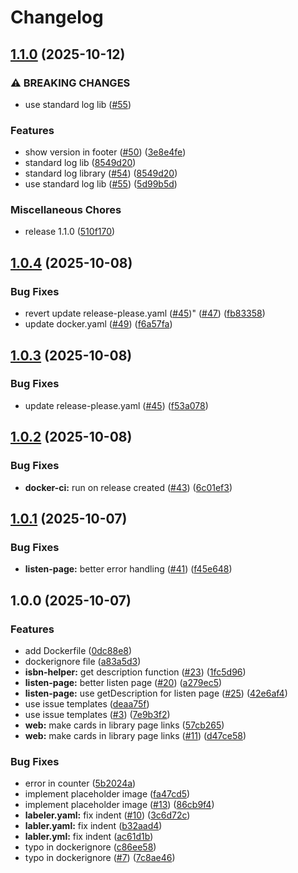 # Changelog

## [1.1.0](https://github.com/AlwaysNur/bookbank/compare/v1.0.4...v1.1.0) (2025-10-12)


### ⚠ BREAKING CHANGES

* use standard log lib ([#55](https://github.com/AlwaysNur/bookbank/issues/55))

### Features

* show version in footer ([#50](https://github.com/AlwaysNur/bookbank/issues/50)) ([3e8e4fe](https://github.com/AlwaysNur/bookbank/commit/3e8e4fe7785c2ab9c5b17ec8c0ba33fb550212e3))
* standard log lib ([8549d20](https://github.com/AlwaysNur/bookbank/commit/8549d20affe6b54accce3531d1aa406980f7811b))
* standard log library ([#54](https://github.com/AlwaysNur/bookbank/issues/54)) ([8549d20](https://github.com/AlwaysNur/bookbank/commit/8549d20affe6b54accce3531d1aa406980f7811b))
* use standard log lib ([#55](https://github.com/AlwaysNur/bookbank/issues/55)) ([5d99b5d](https://github.com/AlwaysNur/bookbank/commit/5d99b5de828e0431e8f5ee905a0ebfdbcb7a6461))


### Miscellaneous Chores

* release 1.1.0 ([510f170](https://github.com/AlwaysNur/bookbank/commit/510f170d0aa26bc34f83b270483ba1277b76433c))

## [1.0.4](https://github.com/AlwaysNur/bookbank/compare/v1.0.3...v1.0.4) (2025-10-08)


### Bug Fixes

* revert update release-please.yaml ([#45](https://github.com/AlwaysNur/bookbank/issues/45))" ([#47](https://github.com/AlwaysNur/bookbank/issues/47)) ([fb83358](https://github.com/AlwaysNur/bookbank/commit/fb83358a21f3c79a54cd6332c97602b49bd175ed))
* update docker.yaml ([#49](https://github.com/AlwaysNur/bookbank/issues/49)) ([f6a57fa](https://github.com/AlwaysNur/bookbank/commit/f6a57faa2d8d137354dde799b1c6cce1089dceca))

## [1.0.3](https://github.com/AlwaysNur/bookbank/compare/v1.0.2...v1.0.3) (2025-10-08)


### Bug Fixes

* update release-please.yaml ([#45](https://github.com/AlwaysNur/bookbank/issues/45)) ([f53a078](https://github.com/AlwaysNur/bookbank/commit/f53a0789ec061f57719ed3176dcdc795fd060ab3))

## [1.0.2](https://github.com/AlwaysNur/bookbank/compare/v1.0.1...v1.0.2) (2025-10-08)


### Bug Fixes

* **docker-ci:** run on release created ([#43](https://github.com/AlwaysNur/bookbank/issues/43)) ([6c01ef3](https://github.com/AlwaysNur/bookbank/commit/6c01ef39208ce624ebf2f120d4d773c645bd89d5))

## [1.0.1](https://github.com/AlwaysNur/bookbank/compare/v1.0.0...v1.0.1) (2025-10-07)


### Bug Fixes

* **listen-page:** better error handling ([#41](https://github.com/AlwaysNur/bookbank/issues/41)) ([f45e648](https://github.com/AlwaysNur/bookbank/commit/f45e648638b56f9fffe583f43f9855062235428c))

## 1.0.0 (2025-10-07)


### Features

* add Dockerfile ([0dc88e8](https://github.com/AlwaysNur/bookbank/commit/0dc88e88b86013ce45a579ee32abc2e41b72b359))
* dockerignore file ([a83a5d3](https://github.com/AlwaysNur/bookbank/commit/a83a5d3ce704993735c9116078dbc21f9b015e04))
* **isbn-helper:** get description function ([#23](https://github.com/AlwaysNur/bookbank/issues/23)) ([1fc5d96](https://github.com/AlwaysNur/bookbank/commit/1fc5d966b98b1ec48007f41ad4627054778b7116))
* **listen-page:** better listen page ([#20](https://github.com/AlwaysNur/bookbank/issues/20)) ([a279ec5](https://github.com/AlwaysNur/bookbank/commit/a279ec57afed4abeff20fec7a31f35c6cba9067c))
* **listen-page:** use getDescription for listen page ([#25](https://github.com/AlwaysNur/bookbank/issues/25)) ([42e6af4](https://github.com/AlwaysNur/bookbank/commit/42e6af488b70354268fe2f86c46a59b67aaa4795))
* use issue templates ([deaa75f](https://github.com/AlwaysNur/bookbank/commit/deaa75f5b230137ebd25b2a9f2601eecbf70e12b))
* use issue templates ([#3](https://github.com/AlwaysNur/bookbank/issues/3)) ([7e9b3f2](https://github.com/AlwaysNur/bookbank/commit/7e9b3f2276bc329da1cc7394ce2b9ecf89824134))
* **web:** make cards in library page links ([57cb265](https://github.com/AlwaysNur/bookbank/commit/57cb265760efae83c2c0af58330fc17df4cf0067))
* **web:** make cards in library page links ([#11](https://github.com/AlwaysNur/bookbank/issues/11)) ([d47ce58](https://github.com/AlwaysNur/bookbank/commit/d47ce58c3a6409defd6ee812eaf08b478584b1ec))


### Bug Fixes

* error in counter ([5b2024a](https://github.com/AlwaysNur/bookbank/commit/5b2024acd385354c2b3a3c9104b087579e0706ef))
* implement placeholder image ([fa47cd5](https://github.com/AlwaysNur/bookbank/commit/fa47cd5107316775349c9cf96a94604c6c4d9437))
* implement placeholder image ([#13](https://github.com/AlwaysNur/bookbank/issues/13)) ([86cb9f4](https://github.com/AlwaysNur/bookbank/commit/86cb9f481e9162206bfccc53c1524d7526a4f9b6))
* **labeler.yaml:** fix indent ([#10](https://github.com/AlwaysNur/bookbank/issues/10)) ([3c6d72c](https://github.com/AlwaysNur/bookbank/commit/3c6d72c460fb9d815ab3e1c9c43f78ace914017f))
* **labler.yaml:** fix indent ([b32aad4](https://github.com/AlwaysNur/bookbank/commit/b32aad44f8d064cc0f05bc25fcf09674395601dd))
* **labler.yml:** fix indent ([ac61d1b](https://github.com/AlwaysNur/bookbank/commit/ac61d1bb65318b83b04857549ec9e7edf126097f))
* typo in dockerignore ([c86ee58](https://github.com/AlwaysNur/bookbank/commit/c86ee58a9d6f384a94ea6278ae06773dc0285380))
* typo in dockerignore ([#7](https://github.com/AlwaysNur/bookbank/issues/7)) ([7c8ae46](https://github.com/AlwaysNur/bookbank/commit/7c8ae460b500373ea93e7bfe320b320479e0b7be))
